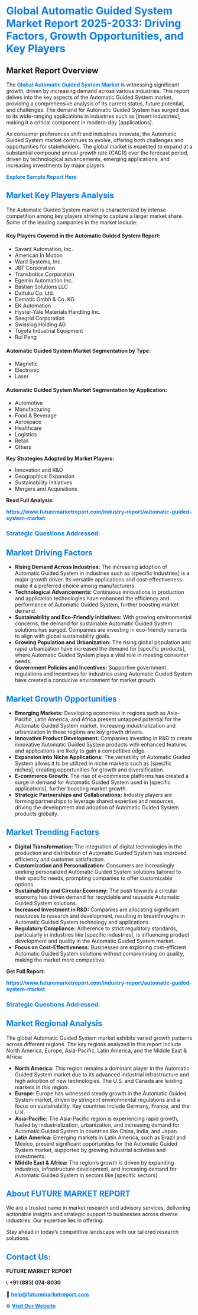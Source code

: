 <h1 style="color: #007BFF;">Global Automatic Guided System Market Report 2025-2033: Driving Factors, Growth Opportunities, and Key Players</h1>

<section id="overview">
<h2>Market Report Overview</h2>
<p>The <a href="https://www.futuremarketreport.com/industry-report/automatic-guided-system-market" style="color: #007BFF; text-decoration: none;"><strong>Global Automatic Guided System Market</strong></a> is witnessing significant growth, driven by increasing demand across various industries. This report delves into the key aspects of the Automatic Guided System market, providing a comprehensive analysis of its current status, future potential, and challenges. The demand for Automatic Guided System has surged due to its wide-ranging applications in industries such as [insert industries], making it a critical component in modern-day [applications].</p>
<p>As consumer preferences shift and industries innovate, the Automatic Guided System market continues to evolve, offering both challenges and opportunities for stakeholders. The global market is expected to expand at a substantial compound annual growth rate (CAGR) over the forecast period, driven by technological advancements, emerging applications, and increasing investments by major players.</p>
</section>

<section id="overview">
<p><a href="https://www.futuremarketreport.com/request-sample/reportId=52647" style="color: #007BFF; text-decoration: none;"><strong>Explore Sample Report Here</strong></a></p>
</section>

<section id="key-players">
<h2 style="color: #007BFF;">Market Key Players Analysis</h2>
<p>The Automatic Guided System market is characterized by intense competition among key players striving to capture a larger market share. Some of the leading companies in the market include:</p>
<h4>Key Players Covered in the Automatic Guided System Report:</h4>
<ul><li>Savant Automation, Inc.</li><li>American In Motion</li><li>Ward Systems, Inc.</li><li>JBT Corporation</li><li>Transbotics Corporation</li><li>Egemin Automation Inc.</li><li>Bastian Solutions LLC</li><li>Daifuku Co. Ltd.</li><li>Dematic Gmbh &amp; Co. KG</li><li>EK Automation</li><li>Hyster-Yale Materials Handling Inc.</li><li>Seegrid Corporation</li><li>Swisslog Holding AG</li><li>Toyota Industrial Equipment</li><li>Rui Peng</li></ul>
<h4>Automatic Guided System Market Segmentation by Type:</h4>
<ul><li>Magnetic</li><li>Electronic</li><li>Laser</li></ul>

<h4>Automatic Guided System Market Segmentation by Application:</h4>
<ul><li>Automotive</li><li>Manufacturing</li><li>Food &amp; Beverage</li><li>Aerospace</li><li>Healthcare</li><li>Logistics</li><li>Retail</li><li>Others</li></ul>
<p><strong>Key Strategies Adopted by Market Players:</strong></p>
<ul>
<li>Innovation and R&D</li>
<li>Geographical Expansion</li>
<li>Sustainability Initiatives</li>
<li>Mergers and Acquisitions</li>
</ul>
</section>

<section>
<p><strong>Read Full Analysis: </strong></p><a href="https://www.futuremarketreport.com/industry-report/automatic-guided-system-market" style="color: #007BFF; text-decoration: none;"><strong>https://www.futuremarketreport.com/industry-report/automatic-guided-system-market</strong></a>
<h3 style="color: #007BFF;">Strategic Questions Addressed:</h3>
</section>

<section id="driving-factors">
<h2 style="color: #007BFF;">Market Driving Factors</h2>
<ul>
<li><strong>Rising Demand Across Industries:</strong> The increasing adoption of Automatic Guided System in industries such as [specific industries] is a major growth driver. Its versatile applications and cost-effectiveness make it a preferred choice among manufacturers.</li>
<li><strong>Technological Advancements:</strong> Continuous innovations in production and application technologies have enhanced the efficiency and performance of Automatic Guided System, further boosting market demand.</li>
<li><strong>Sustainability and Eco-Friendly Initiatives:</strong> With growing environmental concerns, the demand for sustainable Automatic Guided System solutions has surged. Companies are investing in eco-friendly variants to align with global sustainability goals.</li>
<li><strong>Growing Population and Urbanization:</strong> The rising global population and rapid urbanization have increased the demand for [specific products], where Automatic Guided System plays a vital role in meeting consumer needs.</li>
<li><strong>Government Policies and Incentives:</strong> Supportive government regulations and incentives for industries using Automatic Guided System have created a conducive environment for market growth.</li>
</ul>
</section>

<section id="growth-opportunities">
<h2 style="color: #007BFF;">Market Growth Opportunities</h2>
<ul>
<li><strong>Emerging Markets:</strong> Developing economies in regions such as Asia-Pacific, Latin America, and Africa present untapped potential for the Automatic Guided System market. Increasing industrialization and urbanization in these regions are key growth drivers.</li>
<li><strong>Innovative Product Development:</strong> Companies investing in R&D to create innovative Automatic Guided System products with enhanced features and applications are likely to gain a competitive edge.</li>
<li><strong>Expansion into Niche Applications:</strong> The versatility of Automatic Guided System allows it to be utilized in niche markets such as [specific niches], creating opportunities for growth and diversification.</li>
<li><strong>E-commerce Growth:</strong> The rise of e-commerce platforms has created a surge in demand for Automatic Guided System used in [specific applications], further boosting market growth.</li>
<li><strong>Strategic Partnerships and Collaborations:</strong> Industry players are forming partnerships to leverage shared expertise and resources, driving the development and adoption of Automatic Guided System products globally.</li>
</ul>
</section>

<section id="trending-factors">
<h2 style="color: #007BFF;">Market Trending Factors</h2>
<ul>
<li><strong>Digital Transformation:</strong> The integration of digital technologies in the production and distribution of Automatic Guided System has improved efficiency and customer satisfaction.</li>
<li><strong>Customization and Personalization:</strong> Consumers are increasingly seeking personalized Automatic Guided System solutions tailored to their specific needs, prompting companies to offer customizable options.</li>
<li><strong>Sustainability and Circular Economy:</strong> The push towards a circular economy has driven demand for recyclable and reusable Automatic Guided System solutions.</li>
<li><strong>Increased Investment in R&D:</strong> Companies are allocating significant resources to research and development, resulting in breakthroughs in Automatic Guided System technology and applications.</li>
<li><strong>Regulatory Compliance:</strong> Adherence to strict regulatory standards, particularly in industries like [specific industries], is influencing product development and quality in the Automatic Guided System market.</li>
<li><strong>Focus on Cost-Effectiveness:</strong> Businesses are exploring cost-efficient Automatic Guided System solutions without compromising on quality, making the market more competitive.</li>
</ul>
</section>

<section>
<p><strong>Get Full Report: </strong></p><a href="https://www.futuremarketreport.com/industry-report/automatic-guided-system-market" style="color: #007BFF; text-decoration: none;"><strong>https://www.futuremarketreport.com/industry-report/automatic-guided-system-market</strong></a>
<h3 style="color: #007BFF;">Strategic Questions Addressed:</h3>
</section>


<section id="regional-analysis">
<h2 style="color: #007BFF;">Market Regional Analysis</h2>
<p>The global Automatic Guided System market exhibits varied growth patterns across different regions. The key regions analyzed in this report include North America, Europe, Asia-Pacific, Latin America, and the Middle East & Africa:</p>
<ul>
<li><strong>North America:</strong> This region remains a dominant player in the Automatic Guided System market due to its advanced industrial infrastructure and high adoption of new technologies. The U.S. and Canada are leading markets in this region.</li>
<li><strong>Europe:</strong> Europe has witnessed steady growth in the Automatic Guided System market, driven by stringent environmental regulations and a focus on sustainability. Key countries include Germany, France, and the U.K.</li>
<li><strong>Asia-Pacific:</strong> The Asia-Pacific region is experiencing rapid growth, fueled by industrialization, urbanization, and increasing demand for Automatic Guided System in countries like China, India, and Japan.</li>
<li><strong>Latin America:</strong> Emerging markets in Latin America, such as Brazil and Mexico, present significant opportunities for the Automatic Guided System market, supported by growing industrial activities and investments.</li>
<li><strong>Middle East & Africa:</strong> The region’s growth is driven by expanding industries, infrastructure development, and increasing demand for Automatic Guided System in sectors like [specific sectors].</li>
</ul>
</section>

<footer>
<h2 style="color: #007BFF;">About FUTURE MARKET REPORT</h2>
<p>We are a trusted name in market research and advisory services, delivering actionable insights and strategic support to businesses across diverse industries. Our expertise lies in offering:</p>

<p>Stay ahead in today’s competitive landscape with our tailored research solutions.</p>

<h2 style="color: #007BFF;">Contact Us:</h2>
<p><strong>FUTURE MARKET REPORT</strong></p>
<p>📞 <strong>+91 (883) 074-8030</strong></p>
<p>📧 <strong><a href="mailto:help@futuremarketreport.com" style="color: #007BFF;">help@futuremarketreport.com</a></strong></p>
<p>🌐 <strong><a href="https://www.futuremarketreport.com/" style="color: #007BFF;">Visit Our Website</a></strong></p>
</footer>